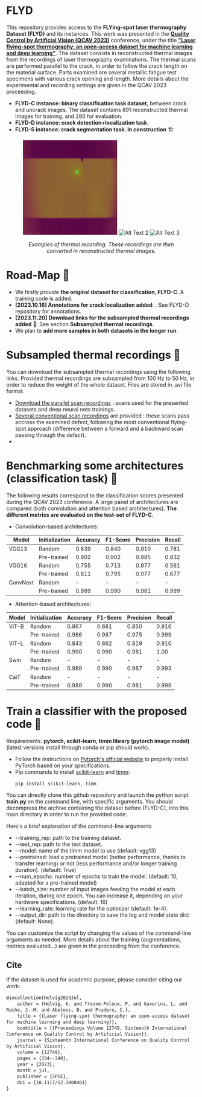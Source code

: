 # FLYD
This repository provides access to the **FLYing-spot laser thermography Dataset (FLYD)** and its instances. This work was presented in the [**Quality Control by Artificial Vision (QCAV 2023)**](https://qcav2023.sciencesconf.org/) conference, under the title [**"Laser flying-spot thermography: an open-access dataset for machine learning and deep learning"**](https://www.spiedigitallibrary.org/conference-proceedings-of-spie/12749/127491A/Laser-flying-spot-thermography--an-open-access-dataset-for/10.1117/12.3000481.short). The dataset consists in reconstructed thermal images from the recordings of laser thermography examinations. The thermal scans are performed parallel to the crack, in order to follow the crack length on the material surface. Parts examined are several metallic fatigue test specimens with various crack opening and length. More details about the experimental and recording settings are given in the QCAV 2023 proceeding.

- **FLYD-C instance: binary classification task dataset**, between crack and uncrack images. The dataset contains 891 reconstructed thermal images for training, and 286 for evaluation.
- **FLYD-D instance: crack detection+localization task.**	
- **FLYD-S instance: crack segmentation task. In construction** :building_construction:	

<!-- Align images to the center -->
<figure>
<p align="center">
  <img src="illustrations\example_scan1.gif" alt="Alt Text 1" width="250" height="250">
  <img src="illustrations\example_scan2.gif" alt="Alt Text 2" width="250" height="250">
  <img src="illustrations\example_scan3.gif" alt="Alt Text 3" width="250" height="250">
</p>
<figcaption style="text-align: center; font-style: italic;"> <p> <i> Examples of thermal recording. These recordings are then converted in reconstructed thermal images. </i> </p> </figcaption>
</figure>

# Road-Map :construction:
-  We firstly provide **the original dataset for classification, FLYD-C**. A training code is added.
-  **[2023.10.16] Annotations for crack localization added**: . See FLYD-D repository for annotations. 
-  **[2023.11.20] Download links for the subsampled thermal recordings added** :robot:: See section **Subsampled thermal recordings**.
-  We plan to **add more samples in both datasets in the longer run**.

# Subsampled thermal recordings :movie_camera:
You can download the subsampled thermal recordings using the following links. Provided thermal recordings are subsampled from 100 Hz to 50 Hz, in order to reduce the weight of the whole dataset. Files are stored in .avi file format. 
- [Download the parallel scan recordings](https://zenodo.org/records/10160129/files/FLYD_Movies.zip?download=1) : scans used for the presented datasets and deep neural nets trainings.
- [Several conventional scan recordings](https://zenodo.org/records/10160129/files/FLYD-perp.zip?download=1) are provided : these scans pass accross the examined defect, following the most conventional flying-spot approach (difference between a forward and a backward scan passing through the defect).
- 
# Benchmarking some architectures (classification task) :memo:
The following results correspond to the classification scores presented during the QCAV 2023 conference. A large panel of architectures are compared (both convolution and attention based architectures). **The different metrics are evaluated on the test-set of FLYD-C**.

- Convolution-based architectures:

| Model           | Initialization | Accuracy |  F1-Score | Precision | Recall |
|-----------------|----------------|----------|-----------|-----------|--------|
| VGG13           | Random         | 0.839    | 0.840     | 0.910     | 0.781  |
|                 | Pre-trained    | 0.902    | 0.902     | 0.985     | 0.832  |
| VGG16           | Random         | 0.755    | 0.713     | 0.977     | 0.561  |
|                 | Pre-trained    | 0.811    | 0.795     | 0.977     | 0.677  |
| ConvNext        | Random         | -        | -         | -         | -      |
|                 | Pre-trained    | 0.989    | 0.990     | 0.981     | 0.999  |


- Attention-based architectures: 

| Model           | Initialization | Accuracy |  F1-Score | Precision | Recall |
|-----------------|----------------|----------|-----------|-----------|--------|
| ViT-B           | Random         | 0.867    | 0.881     | 0.850     | 0.916  |
|                 | Pre-trained    | 0.986    | 0.987     | 0.975     | 0.999  |
| ViT-L           | Random         | 0.843    | 0.862     | 0.819     | 0.910  |
|                 | Pre-trained    | 0.990    | 0.990     | 0.981     | 1.00   |
| Swin            | Random         | -        | -         | -         | -      |
|                 | Pre-trained    | 0.989     | 0.990    | 0.987     | 0.993  |
| CaiT            | Random         | -        | -         | -         | -      |
|                 | Pre-trained    | 0.989     | 0.990    | 0.981     | 0.999  |

# Train a classifier with the proposed code :rocket:	
Requirements: **pytorch, scikit-learn, timm library (pytorch image model)** (latest versions install through conda or pip should work).
- Follow the instructions on [Pytorch's official website](https://pytorch.org/) to properly install PyTorch based on your specifications.
- Pip commands to install [scikit-learn](https://scikit-learn.org/stable/) and [timm](https://timm.fast.ai/):
  ```
  pip install scikit-learn, timm 
  ```

You can directly clone this github repository and launch the python script <strong> train.py </strong> on the command line, with specific arguments. You should decompress the archive containing the dataset before (FLYD-C), into this main directory in order to run the provided code.

Here's a brief explanation of the command-line arguments
- --training_rep: path to the training dataset.
- --test_rep: path to the test dataset.
- --model: name of the timm model to use (default: vgg13)
- --pretrained: load a pretrained model (better performance, thanks to transfer learning) or not (less performance and/or longer training duration). (default: True)  
- --num_epochs: number of epochs to train the model. (default: 10, adapted for a pre-trained model) 
- --batch_size: number of input images feeding the model at each iteration, during one epoch. You can increase it, depending on your hardware specifications. (default: 16) 
- --learning_rate: learning rate for the optimizer (default: 1e-4).
- --output_dir: path to the directory to save the log and model state dict (default: None).

You can customize the script by changing the values of the command-line arguments as needed. More details about the training (augmentations, metrics evaluated...) are given in the proceeding from the conference. 

## Cite
If the dataset is used for academic purpose, please consider citing our work: 

```
@incollection{Helvig2023Jul,
	author = {Helvig, K. and Trouve-Peloux, P. and Gaverina, L. and Roche, J.-M. and Abeloos, B. and Pradere, C.},
	title = {{Laser flying-spot thermography: an open-access dataset for machine learning and deep learning}},
	booktitle = {{Proceedings Volume 12749, Sixteenth International Conference on Quality Control by Artificial Vision}},
	journal = {Sixteenth International Conference on Quality Control by Artificial Vision},
	volume = {12749},
	pages = {334--340},
	year = {2023},
	month = jul,
	publisher = {SPIE},
	doi = {10.1117/12.3000481}
}
```
